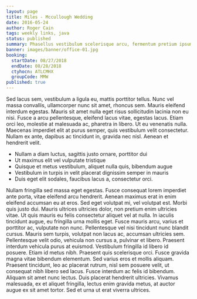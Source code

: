 ```yaml
---
layout: page
title: Miles - Mccullough Wedding
date: 2016-05-24
author: Roger Cain
tags: weekly links, java
status: published
summary: Phasellus vestibulum scelerisque arcu, fermentum pretium ipsum semper nec.
banner: images/banner/office-01.jpg
booking:
  startDate: 08/27/2018
  endDate: 08/28/2018
  ctyhocn: ATLCMHX
  groupCode: MMW
published: true
---
```

Sed lacus sem, vestibulum a ligula eu, mattis porttitor tellus. Nunc vel massa convallis, ullamcorper nunc sit amet, rhoncus sem. Mauris eleifend interdum egestas. Mauris sit amet nulla eget risus sollicitudin lacinia non eu nisi. Fusce a arcu pellentesque, eleifend lacus vitae, egestas lacus. Etiam orci leo, molestie at malesuada ac, pharetra in libero. Ut eu venenatis nulla. Maecenas imperdiet elit at purus semper, quis vestibulum velit consectetur. Nullam ex ante, dapibus ac tincidunt in, gravida nec nisl. Aenean et hendrerit velit.

* Nullam a diam luctus, sagittis justo ornare, porttitor dui
* Ut maximus elit vel vulputate tristique
* Quisque et metus vestibulum, aliquet nulla quis, bibendum augue
* Vestibulum in turpis in velit placerat dignissim semper in mauris
* Duis eget elit sodales, faucibus lacus a, consectetur orci.

Nullam fringilla sed massa eget egestas. Fusce consequat lorem imperdiet ante porta, vitae eleifend arcu hendrerit. Aenean maximus erat in enim eleifend accumsan eu at eros. Sed eget volutpat mi, vel volutpat est. Morbi quis justo dui. Mauris ultrices ultricies dolor, non pretium enim ultricies vitae. Ut quis mauris eu felis consectetur aliquet vel at nulla. In iaculis tincidunt augue, eu fringilla urna mollis eget. Fusce mauris arcu, varius et porttitor ac, vulputate non nunc. Pellentesque vel nisi tincidunt nunc blandit cursus. Mauris sem turpis, volutpat non lacus ac, accumsan ultricies sem. Pellentesque velit odio, vehicula non cursus a, pulvinar et libero. Praesent interdum vehicula purus at euismod. Vestibulum fringilla id libero id posuere. Etiam id metus nibh. Praesent quis scelerisque orci.
Fusce gravida magna vitae bibendum elementum. Sed varius eros et mollis aliquam. Praesent tincidunt, leo ac placerat rutrum, nisl sem posuere velit, ut consequat nibh libero sed lacus. Fusce interdum ac felis id bibendum. Aliquam sit amet nunc lectus. Duis placerat hendrerit ultricies. Vivamus malesuada, ex et aliquet fringilla, lectus enim gravida metus, at auctor augue ex sit amet tortor. Sed et urna ut erat viverra ultrices.
